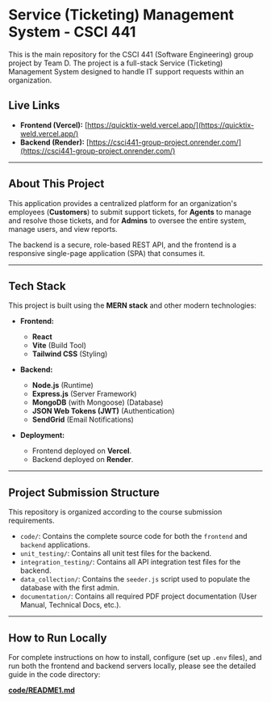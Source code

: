 # Service (Ticketing) Management System - CSCI 441

This is the main repository for the CSCI 441 (Software Engineering) group project by Team D. The project is a full-stack Service (Ticketing) Management System designed to handle IT support requests within an organization.

## Live Links

* **Frontend (Vercel):** [https://quicktix-weld.vercel.app/](https://quicktix-weld.vercel.app/)
* **Backend (Render):** [https://csci441-group-project.onrender.com/](https://csci441-group-project.onrender.com/)

---

## About This Project

This application provides a centralized platform for an organization's employees (**Customers**) to submit support tickets, for **Agents** to manage and resolve those tickets, and for **Admins** to oversee the entire system, manage users, and view reports.

The backend is a secure, role-based REST API, and the frontend is a responsive single-page application (SPA) that consumes it.

---

## Tech Stack

This project is built using the **MERN stack** and other modern technologies:

* **Frontend:**
    * **React**
    * **Vite** (Build Tool)
    * **Tailwind CSS** (Styling)

* **Backend:**
    * **Node.js** (Runtime)
    * **Express.js** (Server Framework)
    * **MongoDB** (with Mongoose) (Database)
    * **JSON Web Tokens (JWT)** (Authentication)
    * **SendGrid** (Email Notifications)

* **Deployment:**
    * Frontend deployed on **Vercel**.
    * Backend deployed on **Render**.

---

## Project Submission Structure

This repository is organized according to the course submission requirements.

* `code/`: Contains the complete source code for both the `frontend` and `backend` applications.
* `unit_testing/`: Contains all unit test files for the backend.
* `integration_testing/`: Contains all API integration test files for the backend.
* `data_collection/`: Contains the `seeder.js` script used to populate the database with the first admin.
* `documentation/`: Contains all required PDF project documentation (User Manual, Technical Docs, etc.).

---

## How to Run Locally

For complete instructions on how to install, configure (set up `.env` files), and run both the frontend and backend servers locally, please see the detailed guide in the code directory:

**[code/README1.md](./code/README1.md)**